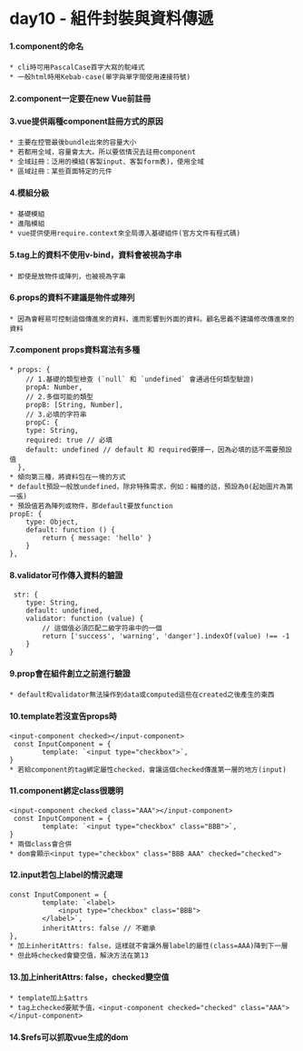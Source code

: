 # day10 - 組件封裝與資料傳遞

#### 1.component的命名
    * cli時可用PascalCase首字大寫的駝峰式
    * 一般html時用Kebab-case(單字與單字間使用連接符號)

#### 2.component一定要在new Vue前註冊

#### 3.vue提供兩種component註冊方式的原因
    * 主要在控管最後bundle出來的容量大小
    * 若都用全域，容量會太大。所以要依情況去註冊component
    * 全域註冊：泛用的模組(客製input、客製form表)，使用全域
    * 區域註冊：某些頁面特定的元件

#### 4.模組分級
    * 基礎模組
    * 進階模組
    * vue提供使用require.context來全局導入基礎組件(官方文件有程式碼)

#### 5.tag上的資料不使用v-bind，資料會被視為字串
    * 即使是放物件或陣列，也被視為字串

#### 6.props的資料不建議是物件或陣列
    * 因為會輕易可控制這個傳進來的資料，進而影響到外面的資料。顧名思義不建議修改傳進來的資料

#### 7.component props資料寫法有多種
    * props: {
        // 1.基礎的類型檢查 (`null` 和 `undefined` 會通過任何類型驗證)
        propA: Number,
        // 2.多個可能的類型
        propB: [String, Number],
        // 3.必填的字符串
        propC: {
        type: String,
        required: true // 必填
        default: undefined // default 和 required要擇一，因為必填的話不需要預設值
      },
    * 傾向第三種，將資料包在一塊的方式
    * default預設一般放undefined，除非特殊需求，例如：輪播的話，預設為0(起始圖片為第一張)
    * 預設值若為陣列或物件，那default要放function
    propE: {
        type: Object,
        default: function () {
            return { message: 'hello' }
        }
    },

#### 8.validator可作傳入資料的驗證
     str: {
        type: String,
        default: undefined,
        validator: function (value) {
            // 這個值必須匹配二級字符串中的一個
            return ['success', 'warning', 'danger'].indexOf(value) !== -1
        }
    }

#### 9.prop會在組件創立之前進行驗證
    * default和validator無法操作到data或computed這些在created之後產生的東西

#### 10.template若沒宣告props時
    <input-component checked></input-component>
     const InputComponent = {
            template: `<input type="checkbox">`,
    }
    * 若給component的tag綁定屬性checked，會讓這個checked傳進第一層的地方(input)

#### 11.component綁定class很聰明
    <input-component checked class="AAA"></input-component>
     const InputComponent = {
            template: `<input type="checkbox" class="BBB">`,
    }
    * 兩個class會合併
    * dom會顯示<input type="checkbox" class="BBB AAA" checked="checked">

#### 12.input若包上label的情況處理
    const InputComponent = {
            template: `<label>
                <input type="checkbox" class="BBB">
            </label>`,
            inheritAttrs: false // 不繼承
    },
    * 加上inheritAttrs: false，這樣就不會讓外層label的屬性(class=AAA)降到下一層
    * 但此時checked會變空值，解決方法在第13

#### 13.加上inheritAttrs: false，checked變空值
    * template加上$attrs
    * tag上checked要賦予值，<input-component checked="checked" class="AAA"></input-component>

#### 14.$refs可以抓取vue生成的dom